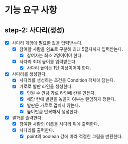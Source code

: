 # 기능 요구 사항

## step-2: 사다리(생성)

- [x] 사다리 게임에 필요한 값을 입력받는다.
    - [x] 참여할 사람을 쉼표로 구분해 최대 5글자까지 입력받는다.
        - [x] 참여자는 최소 2명이어야 한다.
    - [x] 사다리 최대 높이를 입력받는다.
        - [x] 사다리 높이는 1단 이상이어야 한다.
- [x] 사다리를 생성한다.
    - [x] 사다리를 생성하는 조건을 Condition 객체에 담는다.
    - [x] 가로로 발판 라인을 생성한다.
        - [x] 인원 수 만큼 가로 라인에 칸을 만든다.
        - [x] 해당 칸에 발판을 놓을지 여부는 랜덤하게 정한다.
        - [x] 발판은 가로로 겹치지 않는다.
        - [x] 높이만큼 반복해서 생성한다.
- [x] 결과를 출력한다.
    - [x] 참여한 사람의 이름을 사다리 위에 출력한다.
    - [x] 사다리를 출력한다.
        - [x] point의 boolean 값에 따라 적절한 그림을 반환한다.

